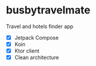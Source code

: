 # busbytravelmate
Travel and hotels finder app

- [x] Jetpack Compose
- [x] Koin
- [x] Ktor client
- [x] Clean architecture
